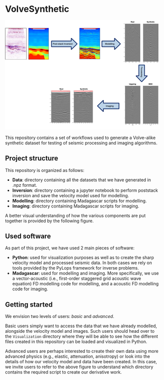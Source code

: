 # VolveSynthetic

![VolveSynthetic](https://github.com/DIG-Kaust/VolveSynthetic/blob/master/Figures/workflow.png)


This repository contains a set of workflows used to generate a Volve-alike synthetic dataset for 
testing of seismic processing and imaging algorithms.


## Project structure
This repository is organized as follows:

* **Data**: directory containing all the datasets that we have generated in .npz format.
* **Inversion**: directory containing a jupyter notebook to perform poststack inversion and save the velocity model used for modelling.
* **Modelling**: directory containing Madagascar scripts for modelling.
* **Imaging**: directory containing Madagascar scripts for imaging.


A better visual understanding of how the various components are put together is provided by the following figure.


## Used software
As part of this project, we have used 2 main pieces of software:
* **Python**: used for visualization purposes as well as to create the sharp velocity model and processed seismic data. In both cases we 
rely on tools provided by the PyLops framework for inverse problems.
* **Madagascar**: used for modelling and imaging. More specifically, we use a vector-acoustic (i.e., first-order staggered grid acoustic wave equation) FD modelling code for modelling, and a acoustic FD modelling code for imaging.


## Getting started
We envision two levels of users: *basic* and *advanced*.

Basic users simply want to access the data that we have already modelled, alongside the velocity model and images. Such users should head over to
the `Visualization` directory where they will be able to see how the different files created in this repository can be loaded and visualized in Python.

Advanced users are perhaps interested to create their own data using more advanced physics (e.g., elastic, attenuation, anisotropy) or look into the details
of how our velocity model and data have been created. In this case, we invite users to refer to the above figure to understand which directory contains the
required script to create our derivative work. 

